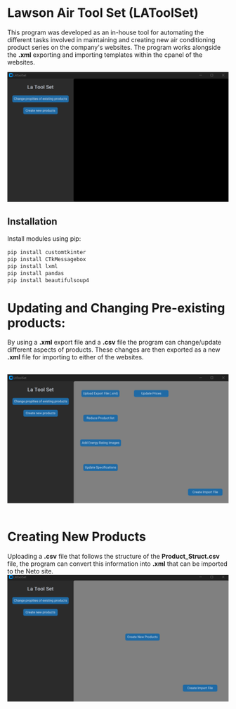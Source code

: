 # Lawson Air Tool Set (LAToolSet)

This program was developed as an in-house tool for automating the different tasks involved in maintaining and creating new air conditioning product series on the company's websites.
The program works alongside the **.xml** exporting and importing templates within the cpanel of the websites.

![Startup Screenshot](Images/Start.png)

###
## Installation
Install modules using pip:
```
pip install customtkinter
pip install CTkMessagebox
pip install lxml
pip install pandas
pip install beautifulsoup4
```
# Updating and Changing Pre-existing products:

By using a **.xml** export file and a **.csv** file the program can change/update different aspects of products. These changes are then exported as a new **.xml** file for importing to either of the websites.


&nbsp;
![Page1 Screenshot](Images/Updating_Products_page.png)
&nbsp;


# Creating New Products

Uploading a **.csv** file that follows the structure of the **Product_Struct.csv** file, the program can convert this information into **.xml** that can be imported to the Neto site.
&nbsp;
![Page2 Screenshot](Images/Product_Creation.png)
